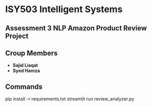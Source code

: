 # ISY503 Intelligent Systems

## Assessment 3 NLP Amazon Product Review Project
## Croup Members 

- **Sajid Liaqat**
- **Syed Hamza**

## Commands
pip install -r requirements.txt
streamlit run review_analyzer.py

